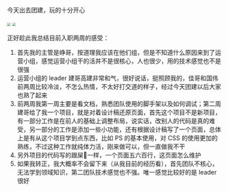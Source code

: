 今天出去团建，玩的十分开心

<img src="https://cdn.jsdelivr.net/gh/LastKnightCoder/ImgHosting3@master/202205161524002022-05-16-15-24-01.png" style="zoom:50%"/>

<img src="https://cdn.jsdelivr.net/gh/LastKnightCoder/ImgHosting3@master/202205161527132022-05-16-15-27-15.png" style="zoom:50%"/>

正好趁此我总结目前入职两周的感受：

1. 首先我的主管是峥哥，按道理我应该在他们组，但是不知道什么原因来到了运营小组，感觉运营小组干的活并不是很核心，人也很少，用的技术感觉也不是很强
2. 运营小组的 leader 建哥高建非常和气，很好说话，挺照顾我的，佳哥和国伟前两周比较冷淡，不怎么热情，不太好打交道的样子，经过今天团建以后大家也熟了起来
3. 前两周我第一周主要是看文档，熟悉团队使用的脚手架以及如何调试；第二周建哥给了我一个项目，就是对着设计稿还原页面，首先这个项目不是新项目，有一部分工作是在前人的基础上调整布局，说实话，改别人的代码是真的难受，另一部分的工作是添加一些小功能，还有根据设计稿写了一个页面，总体上是有从这个项目学到点东西，比如 PS 的基本使用，对 CSS 的使用更加的熟练，不过这种工作就纯体力活，刚来做可以，但一直做我不干
4. 另外项目的代码写的跟屎💩一样，一个页面五六百行，这页面怎么维护
5. 如果我转正，<xt-popover content="打脸了，留下来了，别问，问就是给得太多了"><span class="comments ">我大概率不会留下来（从我目前的经历看）</span></xt-popover>，首先团队不核心，无法学到领域知识，第二团队技术感觉也不强。唯一感觉比较好的是 leader 很好